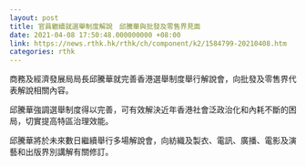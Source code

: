 ```yaml
---
layout: post
title: 官員繼續就選舉制度解說　邱騰華與批發及零售界見面
date: 2021-04-08 17:50:48.000000000 +08:00
link: https://news.rthk.hk/rthk/ch/component/k2/1584799-20210408.htm
categories: rthk
---
```


商務及經濟發展局局長邱騰華就完善香港選舉制度舉行解說會，向批發及零售界代表解說相關內容。

邱騰華強調選舉制度得以完善，可有效解決近年香港社會泛政治化和內耗不斷的困局，切實提高特區治理效能。

邱騰華將於未來數日繼續舉行多場解說會，向紡織及製衣、電訊、廣播、電影及演藝和出版界別講解有關修訂。
